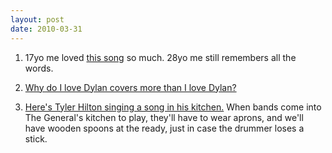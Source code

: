 ```yaml
---
layout: post
date: 2010-03-31
---
```


1. 17yo me loved [this song](https://genius.com/Train-meet-virginia-lyrics) so much. 28yo me still remembers all the words. 

2. [Why do I love Dylan covers more than I love Dylan?](https://www.youtube.com/watch?v=E8IigNPBHCE)

3. [Here's Tyler Hilton singing a song in his kitchen.](https://www.youtube.com/watch?v=fqc6IUWlIEY) When bands come into The General's kitchen to play, they'll have to wear aprons, and we'll have wooden spoons at the ready, just in case the drummer loses a stick. 
